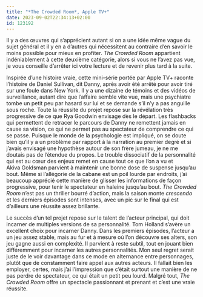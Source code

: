 ```yaml
---
title: "*The Crowded Room*, Apple TV+"
date: 2023-09-02T22:34:13+02:00
id: 123192 
---
```


Il y a des œuvres qui s’apprécient autant si on a une idée même vague du sujet général et il y en a d’autres qui nécessitent au contraire d’en savoir le moins possible pour mieux en profiter. *The Crowded Room* appartient indéniablement à cette deuxième catégorie, alors si vous ne l’avez pas vue, je vous conseille d’arrêter ici votre lecture et de revenir plus tard à la suite.

Inspirée d’une histoire vraie, cette mini-série portée par Apple TV+ raconte l’histoire de Daniel Sullivan, dit Danny, après avoir été arrêté pour avoir tiré sur une foule dans New York. Il y a une dizaine de témoins et des vidéos de surveillance, autant dire que l’affaire semble vite vue, mais une psychiatre tombe un petit peu par hasard sur lui et se demande s’il n’y a pas anguille sous roche. Toute la réussite du projet repose sur la révélation très progressive de ce que Rya Goodwin envisage dès le départ. Les flashbacks qui permettent de retracer le parcours de Danny ne remettent jamais en cause sa vision, ce qui ne permet pas au spectateur de comprendre ce qui se passe. Puisque le monde de la psychologie est impliqué, on se doute bien qu’il y a un problème par rapport à la narration au premier degré et si j’avais envisagé une hypothèse autour de son frère jumeau, je ne me doutais pas de l’étendue du propos. Le trouble dissociatif de la personnalité qui est au cœur des enjeux remet en cause tout ce que l’on a vu et 	Akiva Goldsman parvient à maintenir une bonne dose de suspense jusqu’au bout. Même si l’allégorie de la cabane est un poil lourde par endroits, j’ai beaucoup apprécié cette manière de glisser les informations de façon progressive, pour tenir le spectateur en haleine jusqu’au bout. *The Crowded Room* n’est pas un thriller bourré d’action, mais la saison monte *crescendo* et les derniers épisodes sont intenses, avec un pic sur le final qui est d’ailleurs une réussite assez brillante.

Le succès d’un tel projet repose sur le talent de l’acteur principal, qui doit incarner de multiples versions de sa personnalité. Tom Holland s’avère un excellent choix pour incarner Danny. Dans les premiers épisodes, l’acteur a un jeu assez stable, mais au fur et à mesure où l’on découvre ses alters, son jeu gagne aussi en complexité. Il parvient à reste subtil, tout en jouant bien différemment pour incarner les autres personnalités. Mon seul regret serait juste de le voir davantage dans ce mode en alternance entre personnages, plutôt que de constamment faire appel aux autres acteurs. Il fallait bien les employer, certes, mais j’ai l’impression que c’était surtout une manière de ne pas perdre de spectateur, ce qui était un petit peu lourd. Malgré tout, *The Crowded Room* offre un spectacle passionnant et prenant et c’est une vraie réussite. 

